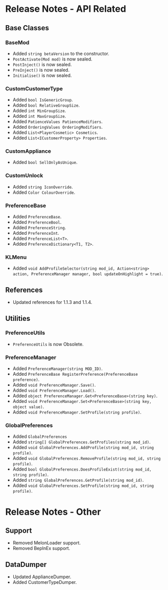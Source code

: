﻿# Release Notes - API Related

## Base Classes

### BaseMod

- Added `string betaVersion` to the constructor.
- `PostActivate(Mod mod)` is now sealed.
- `PostInject()` is now sealed.
- `PreInject()` is now sealed.
- `Initialise()` is now sealed.

### CustomCustomerType

- Added `bool IsGenericGroup`.
- Added `bool RelativeGroupSize`.
- Added `int MinGroupSize`.
- Added `int MaxGroupSize`.
- Added `PatienceValues PatienceModifiers`.
- Added `OrderingValues OrderingModifiers`.
- Added `List<PlayerCosmetic> Cosmetics`.
- Added `List<ICustomerProperty> Properties`.

### CustomAppliance

- Added `bool SellOnlyAsUnique`.

### CustomUnlock

- Added `string IconOverride`.
- Added `Color ColourOverride`.

### PreferenceBase

- Added `PreferenceBase`.
- Added `PreferenceBool`.
- Added `PreferenceString`.
- Added `PreferenceInt`.
- Added `PreferenceList<T>`.
- Added `PreferenceDictionary<T1, T2>`.

### KLMenu<T>

- Added `void AddProfileSelector(string mod_id, Action<string> action, PreferenceManager manager, bool updateOnHighlight = true)`.

## References

- Updated references for 1.1.3 and 1.1.4.

## Utilities

### PreferenceUtils

- `PreferenceUtils` is now Obsolete.

### PreferenceManager

- Added `PreferenceManager(string MOD_ID)`.
- Added `PreferenceBase RegisterPreference(PreferenceBase preference)`.
- Added `void PreferenceManager.Save()`.
- Added `void PreferenceManager.Load()`.
- Added `object PreferenceManager.Get<PreferenceBase>(string key)`.
- Added `void PreferenceManager.Set<PreferenceBase>(string key, object value)`.
- Added `void PreferenceManager.SetProfile(string profile)`.

### GlobalPreferences

- Added `GlobalPreferences`
- Added `string[] GlobalPreferences.GetProfiles(string mod_id)`.
- Added `void GlobalPreferences.AddProfile(string mod_id, string profile)`.
- Added `void GlobalPreferences.RemoveProfile(string mod_id, string profile)`.
- Added `bool GlobalPreferences.DoesProfileExist(string mod_id, string profile)`.
- Added `string GlobalPreferences.GetProfile(string mod_id)`.
- Added `void GlobalPreferences.SetProfile(string mod_id, string profile)`.

# Release Notes - Other

## Support

- Removed MelonLoader support.
- Removed BepInEx support.

## DataDumper

- Updated ApplianceDumper.
- Added CustomerTypeDumper.